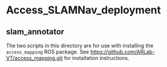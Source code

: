 # Access_SLAMNav_deployment
## slam_annotator
The two scripts in this directory are for use with installing the `access_mapping` ROS package. See https://github.com/ARLab-VT/access_mapping.git for installation instructions.